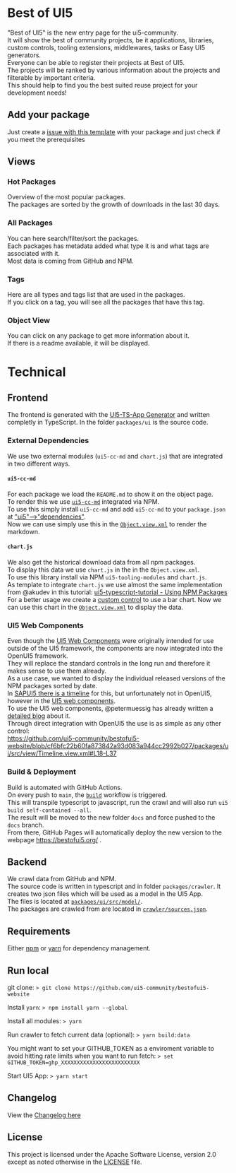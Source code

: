 # Best of UI5

"Best of UI5" is the new entry page for the ui5-community.  
It will show the best of community projects, be it applications, libraries, custom controls, tooling extensions, middlewares, tasks or Easy UI5 generators.  
Everyone can be able to register their projects at Best of UI5.  
The projects will be ranked by various information about the projects and filterable by important criteria.  
This should help to find you the best suited reuse project for your development needs!

## Add your package

Just create a [issue with this template](https://github.com/ui5-community/bestofui5-website/issues/new?assignees=&labels=new%20package&template=new_package.md&title=Add%20new%20package:) with your package and just check if you meet the prerequisites

## Views

### Hot Packages

Overview of the most popular packages.  
The packages are sorted by the growth of downloads in the last 30 days.

### All Packages

You can here search/filter/sort the packages.  
Each packages has metadata added what type it is and what tags are associated with it.  
Most data is coming from GitHub and NPM.

### Tags

Here are all types and tags list that are used in the packages.  
If you click on a tag, you will see all the packages that have this tag.

### Object View

You can click on any package to get more information about it.  
If there is a readme available, it will be displayed.

# Technical

## Frontend

The frontend is generated with the [UI5-TS-App Generator](https://github.com/ui5-community/generator-ui5-ts-app) and written completly in TypeScript.
In the folder `packages/ui` is the source code.

### External Dependencies

We use two external modules (`ui5-cc-md` and `chart.js`) that are integrated in two different ways.

#### `ui5-cc-md`

For each package we load the `README.md` to show it on the object page.  
To render this we use [`ui5-cc-md`](https://github.com/ui5-community/ui5-cc-md) integrated via NPM.  
To use this simply install `ui5-cc-md` and add `ui5-cc-md` to your `package.json` at ["ui5"-->"dependencies"](https://github.com/ui5-community/bestofui5-website/blob/cf6bfc22b60fa873842a93d083a944cc2992b027/packages/ui/package.json#L41-L45).  
Now we can use simply use this in the [`Object.view.xml`](https://github.com/ui5-community/bestofui5-website/blob/cf6bfc22b60fa873842a93d083a944cc2992b027/packages/ui/src/view/Object.view.xml#L68) to render the markdown.

#### `chart.js`

We also get the historical download data from all npm packages.  
To display this data we use `chart.js` in the in the `Object.view.xml`.  
To use this library install via NPM `ui5-tooling-modules` and `chart.js`.  
As template to integrate `chart.js` we use almost the same implementation from @akudev in this tutorial:
[ui5-typescript-tutorial - Using NPM Packages](https://github.com/SAP-samples/ui5-typescript-tutorial/tree/main/exercises/ex8)  
For a better usage we create a [custom control](https://github.com/ui5-community/bestofui5-website/blob/main/packages/ui/src/control/BarChart.ts) to use a bar chart.
Now we can use this chart in the [`Object.view.xml`](https://github.com/ui5-community/bestofui5-website/blob/cf6bfc22b60fa873842a93d083a944cc2992b027/packages/ui/src/view/Object.view.xml#L61-L63) to display the data.

### UI5 Web Components

Even though the [UI5 Web Components](https://sap.github.io/ui5-webcomponents/) were originally intended for use outside of the UI5 framework, the components are now integrated into the OpenUI5 framework.  
They will replace the standard controls in the long run and therefore it makes sense to use them already.  
As a use case, we wanted to display the individual released versions of the NPM packages sorted by date.  
In [SAPUI5 there is a timeline](https://ui5.sap.com/#/api/sap.suite.ui.commons.Timeline) for this, but unfortunately not in OpenUI5, however in the [UI5 web components](https://sap.github.io/ui5-webcomponents/playground/components/Timeline/).  
To use the UI5 web components, @petermuessig has already written a [detailed blog](https://blogs.sap.com/2022/03/10/ui5-web-components-enablement-for-openui5-sapui5/) about it.  
Through direct integration with OpenUI5 the use is as simple as any other control:  
<https://github.com/ui5-community/bestofui5-website/blob/cf6bfc22b60fa873842a93d083a944cc2992b027/packages/ui/src/view/Timeline.view.xml#L18-L37>

### Build & Deployment

Build is automated with GitHub Actions.  
On every push to `main`, the [`build`](https://github.com/ui5-community/bestofui5-website/blob/main/.github/workflows/build.yml) workflow is triggered.  
This will transpile typescript to javascript, run the crawl and will also run `ui5 build self-contained --all`.  
The result will be moved to the new folder `docs` and force pushed to the `docs` branch.  
From there, GitHub Pages will automatically deploy the new version to the webpage <https://bestofui5.org/> .

## Backend

We crawl data from GitHub and NPM.  
The source code is written in typescript and in folder `packages/crawler`.
It creates two json files which will be used as a model in the UI5 App.  
The files is located at [`packages/ui/src/model/`](https://github.com/ui5-community/bestofui5-website/tree/main/packages/ui/src/model).  
The packages are crawled from are located in [`crawler/sources.json`](https://github.com/ui5-community/bestofui5-website/blob/main/packages/crawler/sources.json).

## Requirements

Either [npm](https://www.npmjs.com/) or [yarn](https://yarnpkg.com/) for dependency management.

## Run local

git clone:
`> git clone https://github.com/ui5-community/bestofui5-website`

Install `yarn`:
`> npm install yarn --global`

Install all modules:
`> yarn`

Run crawler to fetch current data (optional):
`> yarn build:data`

You might want to set your GITHUB_TOKEN as a enviroment variable to avoid hitting rate limits when you want to run fetch:
`> set GITHUB_TOKEN=ghp_XXXXXXXXXXXXXXXXXXXXXXXXX`

Start UI5 App:
`> yarn start`

## Changelog

View the [Changelog here](CHANGELOG.md)

## License

This project is licensed under the Apache Software License, version 2.0 except as noted otherwise in the [LICENSE](LICENSE) file.
